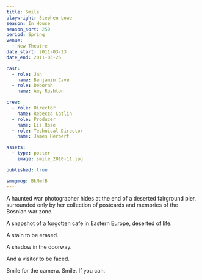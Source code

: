 ```yaml
---
title: Smile
playwright: Stephen Lowe
season: In House
season_sort: 250
period: Spring
venue:
  - New Theatre
date_start: 2011-03-23
date_end: 2011-03-26

cast:
  - role: Jan
    name: Benjamin Cave
  - role: Deborah
    name: Amy Rushton

crew:
  - role: Director
    name: Rebecca Catlin
  - role: Producer
    name: Liz Rose
  - role: Technical Director
    name: James Herbert

assets:
  - type: poster
    image: smile_2010-11.jpg

published: true

smugmug: BkNmfB
---
```


A haunted war photographer hides at the end of a deserted fairground pier, surrounded only by her collection of postcards and memories of the Bosnian war zone.

A snapshot of a forgotten cafe in Eastern Europe, deserted of life.

A stain to be erased.

A shadow in the doorway.

And a visitor to be faced.

Smile for the camera. Smile. If you can.
